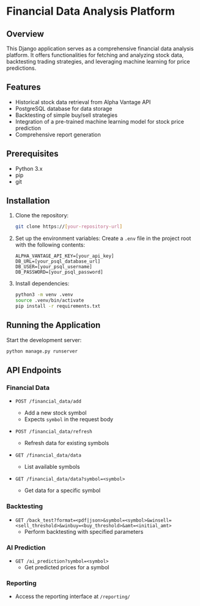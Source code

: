 # Financial Data Analysis Platform

## Overview

This Django application serves as a comprehensive financial data analysis platform. It offers functionalities for fetching and analyzing stock data, backtesting trading strategies, and leveraging machine learning for price predictions.

## Features

- Historical stock data retrieval from Alpha Vantage API
- PostgreSQL database for data storage
- Backtesting of simple buy/sell strategies
- Integration of a pre-trained machine learning model for stock price prediction
- Comprehensive report generation

## Prerequisites

- Python 3.x
- pip
- git

## Installation

1. Clone the repository:

   ```bash
   git clone https://[your-repository-url]
   ```

2. Set up the environment variables:
   Create a `.env` file in the project root with the following contents:

   ```
   ALPHA_VANTAGE_API_KEY=[your_api_key]
   DB_URL=[your_psql_database_url]
   DB_USER=[your_psql_username]
   DB_PASSWORD=[your_psql_password]
   ```

3. Install dependencies:
   ```bash
   python3 -m venv .venv
   source .venv/bin/activate
   pip install -r requirements.txt
   ```

## Running the Application

Start the development server:

```bash
python manage.py runserver
```

## API Endpoints

### Financial Data

- `POST /financial_data/add`

  - Add a new stock symbol
  - Expects `symbol` in the request body

- `POST /financial_data/refresh`

  - Refresh data for existing symbols

- `GET /financial_data/data`

  - List available symbols

- `GET /financial_data/data?symbol=<symbol>`
  - Get data for a specific symbol

### Backtesting

- `GET /back_test?format=<pdf|json>&symbol=<symbol>&winsell=<sell_threshold>&winbuy=<buy_threshold>&amt=<initial_amt>`
  - Perform backtesting with specified parameters

### AI Prediction

- `GET /ai_prediction?symbol=<symbol>`
  - Get predicted prices for a symbol

### Reporting

- Access the reporting interface at `/reporting/`
